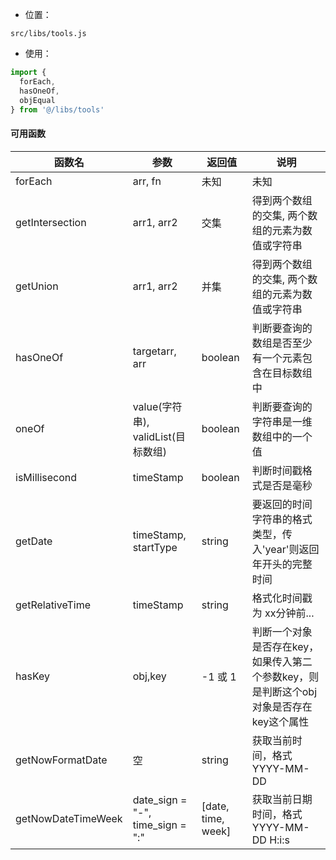 
- 位置： 

`src/libs/tools.js`

- 使用： 

```js
import {
  forEach,
  hasOneOf,
  objEqual
} from '@/libs/tools'

```

#### 可用函数

|函数名|参数|返回值|说明
| --- | --- | --- |---
| forEach|arr, fn|未知|未知
| getIntersection |arr1, arr2|交集|得到两个数组的交集, 两个数组的元素为数值或字符串
| getUnion |arr1, arr2|并集|得到两个数组的交集, 两个数组的元素为数值或字符串
|hasOneOf|targetarr, arr|boolean|判断要查询的数组是否至少有一个元素包含在目标数组中
|oneOf|value(字符串), validList(目标数组)|boolean|判断要查询的字符串是一维数组中的一个值
|isMillisecond|timeStamp|boolean|判断时间戳格式是否是毫秒
|getDate|timeStamp, startType|string|要返回的时间字符串的格式类型，传入'year'则返回年开头的完整时间
|getRelativeTime|timeStamp|string|格式化时间戳为 xx分钟前...
|hasKey|obj,key|-1 或 1|判断一个对象是否存在key，如果传入第二个参数key，则是判断这个obj对象是否存在key这个属性
|getNowFormatDate|空|string|获取当前时间，格式YYYY-MM-DD
|getNowDateTimeWeek|date_sign = "-", time_sign = ":"|[date, time, week]|获取当前日期时间，格式YYYY-MM-DD H:i:s

